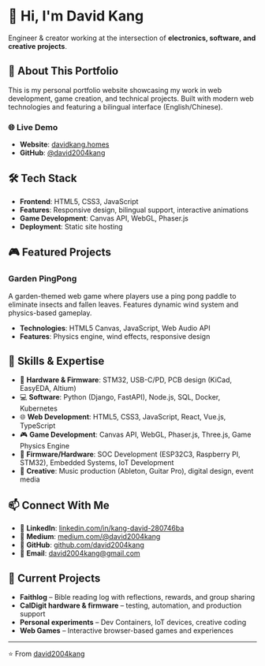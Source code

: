 # 👋 Hi, I'm David Kang

Engineer & creator working at the intersection of **electronics, software, and creative projects**.

## 🚀 About This Portfolio

This is my personal portfolio website showcasing my work in web development, game creation, and technical projects. Built with modern web technologies and featuring a bilingual interface (English/Chinese).

### 🌐 Live Demo
- **Website**: [davidkang.homes](https://davidkang.homes)
- **GitHub**: [@david2004kang](https://github.com/david2004kang)

## 🛠 Tech Stack

- **Frontend**: HTML5, CSS3, JavaScript
- **Features**: Responsive design, bilingual support, interactive animations
- **Game Development**: Canvas API, WebGL, Phaser.js
- **Deployment**: Static site hosting

## 🎮 Featured Projects

### Garden PingPong
A garden-themed web game where players use a ping pong paddle to eliminate insects and fallen leaves. Features dynamic wind system and physics-based gameplay.

- **Technologies**: HTML5 Canvas, JavaScript, Web Audio API
- **Features**: Physics engine, wind effects, responsive design

## 🔧 Skills & Expertise

* 🔌 **Hardware & Firmware**: STM32, USB-C/PD, PCB design (KiCad, EasyEDA, Altium)
* 💻 **Software**: Python (Django, FastAPI), Node.js, SQL, Docker, Kubernetes
* 🌐 **Web Development**: HTML5, CSS3, JavaScript, React, Vue.js, TypeScript
* 🎮 **Game Development**: Canvas API, WebGL, Phaser.js, Three.js, Game Physics Engine
* 🔧 **Firmware/Hardware**: SOC Development (ESP32C3, Raspberry PI, STM32), Embedded Systems, IoT Development
* 🎵 **Creative**: Music production (Ableton, Guitar Pro), digital design, event media

## 📫 Connect With Me

* 💼 **LinkedIn**: [linkedin.com/in/kang-david-280746ba](https://www.linkedin.com/in/kang-david-280746ba/)
* 📝 **Medium**: [medium.com/@david2004kang](https://medium.com/@david2004kang)
* 🐙 **GitHub**: [github.com/david2004kang](https://github.com/david2004kang)
* 📧 **Email**: david2004kang@gmail.com

## 🌟 Current Projects

* **Faithlog** – Bible reading log with reflections, rewards, and group sharing
* **CalDigit hardware & firmware** – testing, automation, and production support
* **Personal experiments** – Dev Containers, IoT devices, creative coding
* **Web Games** – Interactive browser-based games and experiences

---

⭐️ From [david2004kang](https://github.com/david2004kang)
